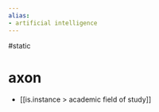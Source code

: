 ```yaml
---
alias:
- artificial intelligence
---
```

#static 

# axon
- [[is.instance > academic field of study]]